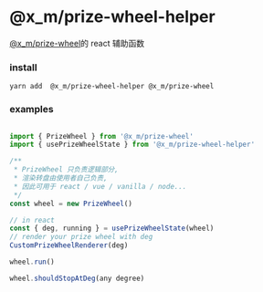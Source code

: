 # @x_m/prize-wheel-helper

[@x_m/prize-wheel](../prize-wheel/README.md)的 react 辅助函数

### install
```
yarn add  @x_m/prize-wheel-helper @x_m/prize-wheel
```

### examples

``` typescript

import { PrizeWheel } from '@x_m/prize-wheel'
import { usePrizeWheelState } from '@x_m/prize-wheel-helper'

/**
 * PrizeWheel 只负责逻辑部分,
 * 渲染转盘由使用者自己负责,
 * 因此可用于 react / vue / vanilla / node...
 */
const wheel = new PrizeWheel()

// in react
const { deg, running } = usePrizeWheelState(wheel)
// render your prize wheel with deg
CustomPrizeWheelRenderer(deg)

wheel.run()

wheel.shouldStopAtDeg(any degree)

```
